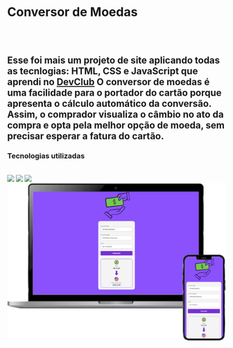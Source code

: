 <h1>Conversor de Moedas</h1>
<br>
<br>
<h2>Esse foi mais um projeto de site aplicando todas as tecnlogias: HTML, CSS e JavaScript que aprendi no <a href="rodolfimori.com.br/devclub">DevClub</a> O conversor de moedas é uma facilidade para o portador do cartão porque apresenta o cálculo automático da conversão. Assim, o comprador visualiza o câmbio no ato da compra e opta pela melhor opção de moeda, sem precisar esperar a fatura do cartão.</h2>

<h3>Tecnologias utilizadas</h3>
<br>
  <img src="https://img.shields.io/badge/HTML-239120?style=for-the-badge&logo=html5&logoColor=white">
  <img src="https://img.shields.io/badge/CSS-239120?&style=for-the-badge&logo=css3&logoColor=white">
  <img src="https://img.shields.io/badge/JavaScript-F7DF1E?style=for-the-badge&logo=javascript&logoColor=black">

  <img src="https://github.com/AntonioLuiz-dev/CONVERSOR-DE-MOEDA/blob/main/assets/mockup.png?raw=true" width="550px"/>
